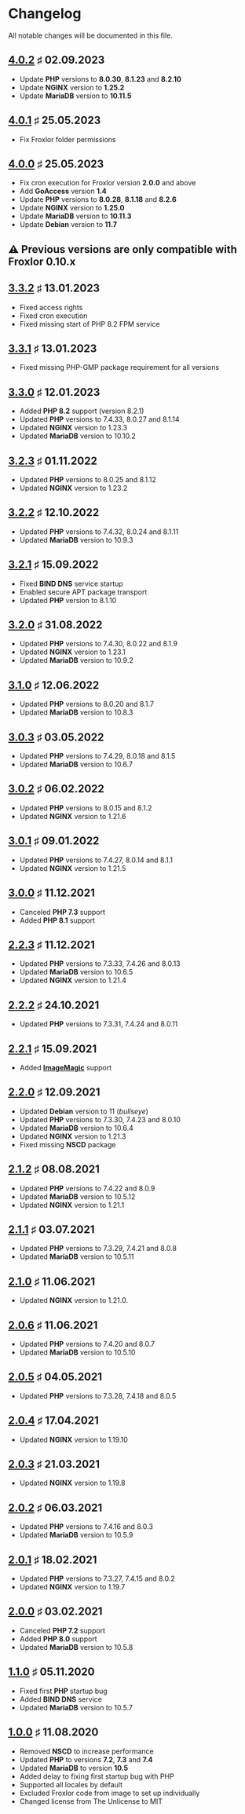 # Changelog

All notable changes will be documented in this file.

<a name="v4-0-0"></a>
## [4.0.2](https://github.com/bloodhunterd/froxlor/releases/tag/4.0.0) &#9839; 02.09.2023

* Update **PHP** versions to **8.0.30**, **8.1.23** and **8.2.10**
* Update **NGINX** version to **1.25.2**
* Update **MariaDB** version to **10.11.5**

<a name="v4-0-1"></a>
## [4.0.1](https://github.com/bloodhunterd/froxlor/releases/tag/4.0.1) &#9839; 25.05.2023

* Fix Froxlor folder permissions

<a name="v4-0-0"></a>
## [4.0.0](https://github.com/bloodhunterd/froxlor/releases/tag/4.0.0) &#9839; 25.05.2023

* Fix cron execution for Froxlor version **2.0.0** and above
* Add **GoAccess** version **1.4**
* Update **PHP** versions to **8.0.28**, **8.1.18** and **8.2.6**
* Update **NGINX** version to **1.25.0**
* Update **MariaDB** version to **10.11.3**
* Update **Debian** version to **11.7**

## :warning: Previous versions are only compatible with Froxlor 0.10.x

<a name="v3-3-2"></a>
## [3.3.2](https://github.com/bloodhunterd/froxlor/releases/tag/3.3.2) &#9839; 13.01.2023

* Fixed access rights
* Fixed cron execution
* Fixed missing start of PHP 8.2 FPM service

<a name="v3-3-1"></a>
## [3.3.1](https://github.com/bloodhunterd/froxlor/releases/tag/3.3.1) &#9839; 13.01.2023

* Fixed missing PHP-GMP package requirement for all versions

<a name="v3-3-0"></a>
## [3.3.0](https://github.com/bloodhunterd/froxlor/releases/tag/3.3.0) &#9839; 12.01.2023

* Added **PHP 8.2** support (version 8.2.1)
* Updated **PHP** versions to 7.4.33, 8.0.27 and 8.1.14
* Updated **NGINX** version to 1.23.3
* Updated **MariaDB** version to 10.10.2

<a name="v3-2-3"></a>
## [3.2.3](https://github.com/bloodhunterd/froxlor/releases/tag/3.2.3) &#9839; 01.11.2022

* Updated **PHP** versions to 8.0.25 and 8.1.12
* Updated **NGINX** version to 1.23.2

<a name="v3-2-2"></a>
## [3.2.2](https://github.com/bloodhunterd/froxlor/releases/tag/3.2.2) &#9839; 12.10.2022

* Updated **PHP** versions to 7.4.32, 8.0.24 and 8.1.11
* Updated **MariaDB** version to 10.9.3

<a name="v3-2-1"></a>
## [3.2.1](https://github.com/bloodhunterd/froxlor/releases/tag/3.2.1) &#9839; 15.09.2022

* Fixed **BIND DNS** service startup
* Enabled secure APT package transport
* Updated **PHP** version to 8.1.10

<a name="v3-2-0"></a>
## [3.2.0](https://github.com/bloodhunterd/froxlor/releases/tag/3.2.0) &#9839; 31.08.2022

* Updated **PHP** versions to 7.4.30, 8.0.22 and 8.1.9
* Updated **NGINX** version to 1.23.1
* Updated **MariaDB** version to 10.9.2

<a name="v3-1-0"></a>
## [3.1.0](https://github.com/bloodhunterd/froxlor/releases/tag/3.1.0) &#9839; 12.06.2022

* Updated **PHP** versions to 8.0.20 and 8.1.7
* Updated **MariaDB** version to 10.8.3

<a name="v3-0-3"></a>
## [3.0.3](https://github.com/bloodhunterd/froxlor/releases/tag/3.0.3) &#9839; 03.05.2022

* Updated **PHP** versions to 7.4.29, 8.0.18 and 8.1.5
* Updated **MariaDB** version to 10.6.7

<a name="v3-0-2"></a>
## [3.0.2](https://github.com/bloodhunterd/froxlor/releases/tag/3.0.2) &#9839; 06.02.2022

* Updated **PHP** versions to 8.0.15 and 8.1.2
* Updated **NGINX** version to 1.21.6

<a name="v3-0-1"></a>
## [3.0.1](https://github.com/bloodhunterd/froxlor/releases/tag/3.0.1) &#9839; 09.01.2022

* Updated **PHP** versions to 7.4.27, 8.0.14 and 8.1.1
* Updated **NGINX** version to 1.21.5

<a name="v3-0-0"></a>
## [3.0.0](https://github.com/bloodhunterd/froxlor/releases/tag/3.0.0) &#9839; 11.12.2021

* Canceled **PHP 7.3** support
* Added **PHP 8.1** support

<a name="v2-2-3"></a>
## [2.2.3](https://github.com/bloodhunterd/froxlor/releases/tag/2.2.3) &#9839; 11.12.2021

* Updated **PHP** versions to 7.3.33, 7.4.26 and 8.0.13
* Updated **MariaDB** version to 10.6.5
* Updated **NGINX** version to 1.21.4

<a name="v2-2-2"></a>
## [2.2.2](https://github.com/bloodhunterd/froxlor/releases/tag/2.2.2) &#9839; 24.10.2021

* Updated **PHP** versions to 7.3.31, 7.4.24 and 8.0.11

<a name="v2-2-1"></a>
## [2.2.1](https://github.com/bloodhunterd/froxlor/releases/tag/2.2.1) &#9839; 15.09.2021

* Added **[ImageMagic](https://imagemagick.org/)** support

<a name="v2-2-0"></a>
## [2.2.0](https://github.com/bloodhunterd/froxlor/releases/tag/2.2.0) &#9839; 12.09.2021

* Updated **Debian** version to 11 (*bullseye*)
* Updated **PHP** versions to 7.3.30, 7.4.23 and 8.0.10
* Updated **MariaDB** version to 10.6.4
* Updated **NGINX** version to 1.21.3
* Fixed missing **NSCD** package

<a name="v2-1-2"></a>
## [2.1.2](https://github.com/bloodhunterd/froxlor/releases/tag/2.1.2) &#9839; 08.08.2021

* Updated **PHP** versions to 7.4.22 and 8.0.9
* Updated **MariaDB** version to 10.5.12
* Updated **NGINX** version to 1.21.1

<a name="v2-1-1"></a>
## [2.1.1](https://github.com/bloodhunterd/froxlor/releases/tag/2.1.1) &#9839; 03.07.2021

* Updated **PHP** versions to 7.3.29, 7.4.21 and 8.0.8
* Updated **MariaDB** version to 10.5.11

<a name="v2-1-0"></a>
## [2.1.0](https://github.com/bloodhunterd/froxlor/releases/tag/2.1.0) &#9839; 11.06.2021

* Updated **NGINX** version to 1.21.0.

<a name="v2-0-6"></a>
## [2.0.6](https://github.com/bloodhunterd/froxlor/releases/tag/2.0.6) &#9839; 11.06.2021

* Updated **PHP** versions to 7.4.20 and 8.0.7
* Updated **MariaDB** version to 10.5.10

<a name="v2-0-5"></a>
## [2.0.5](https://github.com/bloodhunterd/froxlor/releases/tag/2.0.5) &#9839; 04.05.2021

* Updated **PHP** versions to 7.3.28, 7.4.18 and 8.0.5

<a name="v2-0-4"></a>
## [2.0.4](https://github.com/bloodhunterd/froxlor/releases/tag/2.0.4) &#9839; 17.04.2021

* Updated **NGINX** version to 1.19.10

<a name="v2-0-3"></a>
## [2.0.3](https://github.com/bloodhunterd/froxlor/releases/tag/2.0.3) &#9839; 21.03.2021

* Updated **NGINX** version to 1.19.8

<a name="v2-0-2"></a>
## [2.0.2](https://github.com/bloodhunterd/froxlor/releases/tag/2.0.2) &#9839; 06.03.2021

* Updated **PHP** versions to 7.4.16 and 8.0.3
* Updated **MariaDB** version to 10.5.9

<a name="v2-0-1"></a>
## [2.0.1](https://github.com/bloodhunterd/froxlor/releases/tag/2.0.1) &#9839; 18.02.2021

* Updated **PHP** versions to 7.3.27, 7.4.15 and 8.0.2
* Updated **NGINX** version to 1.19.7

<a name="v2-0-0"></a>
## [2.0.0](https://github.com/bloodhunterd/froxlor/releases/tag/2.0.0) &#9839; 03.02.2021

* Canceled **PHP 7.2** support
* Added **PHP 8.0** support
* Updated **MariaDB** version to 10.5.8

<a name="v1-1-0"></a>
## [1.1.0](https://github.com/bloodhunterd/froxlor/releases/tag/1.1.0) &#9839; 05.11.2020

* Fixed first **PHP** startup bug
* Added **BIND DNS** service
* Updated **MariaDB** version to 10.5.7

<a name="v1-0-0"></a>
## [1.0.0](https://github.com/bloodhunterd/froxlor/releases/tag/1.0.0) &#9839; 11.08.2020

* Removed **NSCD** to increase performance
* Updated **PHP** to versions **7.2**, **7.3** and **7.4**
* Updated **MariaDB** to version **10.5**
* Added delay to fixing first startup bug with PHP
* Supported all locales by default
* Excluded Froxlor code from image to set up individually
* Changed license from The Unlicense to MIT
